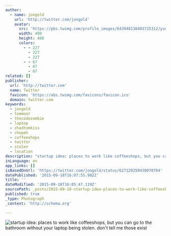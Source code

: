```yaml
---
author:
  - name: jongold
    url: 'http://twitter.com/jongold'
    avatar:
      src: 'https://pbs.twimg.com/profile_images/643948138403725312/yuubebXL_400x400.jpg'
      width: 400
      height: 400
      colors:
        - - 227
          - 227
          - 227
        - - 67
          - 67
          - 67
related: []
publisher:
  url: 'http://twitter.com'
  name: Twitter
  favicon: 'https://abs.twimg.com/favicons/favicon.ico'
  domain: twitter.com
keywords:
  - jongold
  - tommoor
  - thecodezombie
  - laptop
  - chadtomkiss
  - chopeh
  - coffeeshops
  - twitter
  - stolen
  - location
description: "startup idea: places to work like coffeeshops, but you can go to the bathroom without your laptop being stolen. don't tell me those exist"
inLanguage: en
app_links: []
isBasedOnUrl: 'https://twitter.com/jongold/status/627120250430070784'
datePublished: '2015-09-18T16:07:55.902Z'
title: ''
dateModified: '2015-09-18T16:05:47.119Z'
sourcePath: _posts/2015-09-18-startup-idea-places-to-work-like-coffeeshops-but-you-can-g.md
published: true
_type: Photograph
_context: 'http://schema.org'

---
```

![startup idea&colon; places to work like coffeeshops&comma; but you can go to the bathroom without your laptop being stolen&period; don't tell me those exist](https://pbs.twimg.com/media/BpuXl8DCUAEz2_N.png:large)